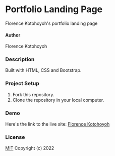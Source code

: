 # Portfolio Landing Page #
Florence Kotohoyoh's portfolio landing page
#### Author ####
Florence Kotohoyoh
### Description ###
Built with HTML, CSS and Bootstrap.
### Project Setup ###
1. Fork this repository.
2. Clone the repository in your local computer.
### Demo ###
Here's the link to the live site:
[Florence Kotohoyoh](Flokots.github.io/project-landing-page)
### License ###
[MIT](https://choosealicense.com/licenses/mit) 
Copyright (c) 2022